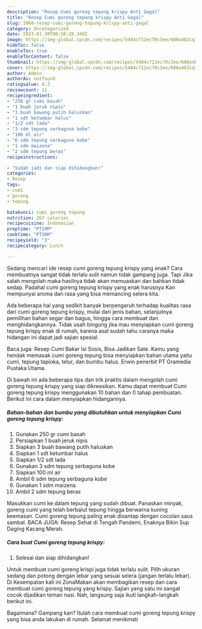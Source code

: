 ```yaml
---
description: "Resep Cumi goreng tepung krispy Anti Gagal"
title: "Resep Cumi goreng tepung krispy Anti Gagal"
slug: 1068-resep-cumi-goreng-tepung-krispy-anti-gagal
category: Uncategorized
date: 2023-01-30T00:58:28.349Z
image: https://img-global.cpcdn.com/recipes/5484c712ec70c3ee/680x482cq70/cumi-goreng-tepung-krispy-foto-resep-utama.jpg
hideToc: false
enableToc: true
enableTocContent: false
thumbnail: https://img-global.cpcdn.com/recipes/5484c712ec70c3ee/680x482cq70/cumi-goreng-tepung-krispy-foto-resep-utama.jpg
cover: https://img-global.cpcdn.com/recipes/5484c712ec70c3ee/680x482cq70/cumi-goreng-tepung-krispy-foto-resep-utama.jpg
author: Admin
authorAv: notfound
ratingvalue: 4.2
reviewcount: 11
recipeingredient:
- "250 gr cumi basah"
- "1 buah jeruk nipis"
- "3 buah bawang putih haluskan"
- "1 sdt ketumbar halus"
- "1/2 sdt lada"
- "3 sdm tepung serbaguna kobe"
- "100 ml air"
- "6 sdm tepung serbaguna kobe"
- "1 sdm maizena"
- "2 sdm tepung beras"
recipeinstructions:

- "Sudah jadi dan siap dihidangkan!"
categories:
- Resep
tags:
- cumi
- goreng
- tepung

katakunci: cumi goreng tepung 
nutrition: 267 calories
recipecuisine: Indonesian
preptime: "PT19M"
cooktime: "PT30M"
recipeyield: "3"
recipecategory: Lunch

---
```



Sedang mencari ide resep cumi goreng tepung krispy yang enak? Cara membuatnya sangat tidak terlalu sulit namun tidak gampang juga. Tapi Jika salah mengolah maka hasilnya tidak akan memuaskan dan bahkan tidak sedap. Padahal cumi goreng tepung krispy yang enak harusnya Kan mempunyai aroma dan rasa yang bisa memancing selera kita.


Ada beberapa hal yang sedikit banyak berpengaruh terhadap kualitas rasa dari cumi goreng tepung krispy, mulai dari jenis bahan, selanjutnya pemilihan bahan segar dan bagus, hingga cara membuat dan menghidangkannya. Tidak usah bingung jika mau menyiapkan cumi goreng tepung krispy enak di rumah, karena asal sudah tahu caranya maka hidangan ini dapat jadi sajian spesial.

Baca juga: Resep Cumi Bakar Isi Sosis, Bisa Jadikan Sate. Kamu yang hendak memasak cumi goreng tepung bisa menyiapkan bahan utama yaitu cumi, tepung tapioka, telur, dan bumbu halus. Erwin penerbit PT Gramedia Pustaka Utama.


Di bawah ini ada beberapa tips dan trik praktis dalam mengolah cumi goreng tepung krispy yang siap dikreasikan. Kamu dapat membuat Cumi goreng tepung krispy menggunakan 10 bahan dan 0 tahap pembuatan. Berikut ini cara dalam menyiapkan hidangannya.

<!--inarticleads1-->

##### Bahan-bahan dan bumbu yang dibutuhkan untuk menyiapkan Cumi goreng tepung krispy:

1. Gunakan 250 gr cumi basah
1. Persiapkan 1 buah jeruk nipis
1. Siapkan 3 buah bawang putih haluskan
1. Siapkan 1 sdt ketumbar halus
1. Siapkan 1/2 sdt lada
1. Gunakan 3 sdm tepung serbaguna kobe
1. Siapkan 100 ml air
1. Ambil 6 sdm tepung serbaguna kobe
1. Gunakan 1 sdm maizena
1. Ambil 2 sdm tepung beras


Masukkan cumi ke dalam tepung yang sudah dibuat. Panaskan minyak, goreng cumi yang telah berbalut tepung hingga berwarna kuning keemasan. Cumi goreng tepung paling enak disantap dengan cocolan saus sambal. BACA JUGA: Resep Sehat di Tengah Pandemi, Enaknya Bikin Sup Daging Kacang Merah. 

<!--inarticleads2-->

##### Cara buat Cumi goreng tepung krispy:


1. Selesai dan siap dihidangkan!

Untuk membuat cumi goreng krispi juga tidak terlalu sulit. Pilih ukuran sedang dan potong dengan lebar yang sesuai selera (jangan terlalu lebar). Di Kesempatan kali ini ZonaMakan akan membagikan resep dan cara membuat cumi goreng tepung yang krispy. Sajian yang satu ini sangat cocok dijadikan teman nasi. Nah, langsung saja ikuti langkah-langkah berikut ini. 

Bagaimana? Gampang kan? Itulah cara membuat cumi goreng tepung krispy yang bisa anda lakukan di rumah. Selamat menikmati
